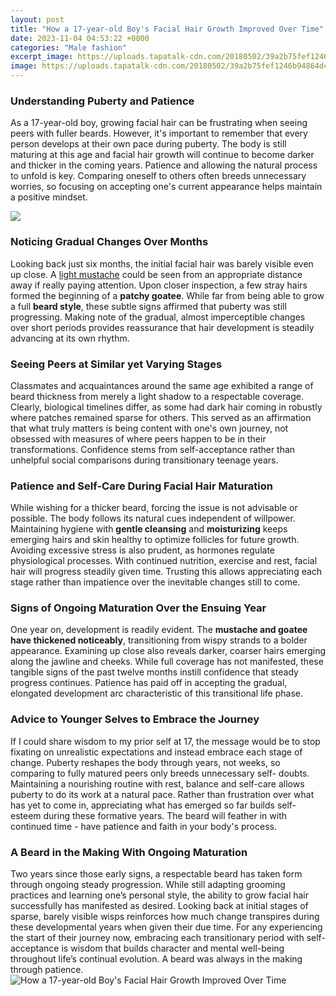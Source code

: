 ```yaml
---
layout: post
title: "How a 17-year-old Boy's Facial Hair Growth Improved Over Time"
date: 2023-11-04 04:53:22 +0000
categories: "Male fashion"
excerpt_image: https://uploads.tapatalk-cdn.com/20180502/39a2b75fef1246b94864dcc8f9e6b343.jpg
image: https://uploads.tapatalk-cdn.com/20180502/39a2b75fef1246b94864dcc8f9e6b343.jpg
---
```


### Understanding Puberty and Patience
As a 17-year-old boy, growing facial hair can be frustrating when seeing peers with fuller beards. However, it's important to remember that every person develops at their own pace during puberty. The body is still maturing at this age and facial hair growth will continue to become darker and thicker in the coming years. Patience and allowing the natural process to unfold is key. Comparing oneself to others often breeds unnecessary worries, so focusing on accepting one's current appearance helps maintain a positive mindset. 

![](https://uploads.tapatalk-cdn.com/20180530/efdc4bc64ff53f19127bc2f14b7b495e.jpg)
### Noticing Gradual Changes Over Months
Looking back just six months, the initial facial hair was barely visible even up close. A [light mustache](https://store.fi.io.vn/collection/able) could be seen from an appropriate distance away if really paying attention. Upon closer inspection, a few stray hairs formed the beginning of a **patchy goatee**. While far from being able to grow a full **beard style**, these subtle signs affirmed that puberty was still progressing. Making note of the gradual, almost imperceptible changes over short periods provides reassurance that hair development is steadily advancing at its own rhythm. 
### Seeing Peers at Similar yet Varying Stages 
Classmates and acquaintances around the same age exhibited a range of beard thickness from merely a light shadow to a respectable coverage. Clearly, biological timelines differ, as some had dark hair coming in robustly where patches remained sparse for others. This served as an affirmation that what truly matters is being content with one's own journey, not obsessed with measures of where peers happen to be in their transformations. Confidence stems from self-acceptance rather than unhelpful social comparisons during transitionary teenage years.
### Patience and Self-Care During Facial Hair Maturation
While wishing for a thicker beard, forcing the issue is not advisable or possible. The body follows its natural cues independent of willpower. Maintaining hygiene with **gentle cleansing** and **moisturizing** keeps emerging hairs and skin healthy to optimize follicles for future growth. Avoiding excessive stress is also prudent, as hormones regulate physiological processes. With continued nutrition, exercise and rest, facial hair will progress steadily given time. Trusting this allows appreciating each stage rather than impatience over the inevitable changes still to come.
### Signs of Ongoing Maturation Over the Ensuing Year
One year on, development is readily evident. The **mustache and goatee have thickened noticeably**, transitioning from wispy strands to a bolder appearance. Examining up close also reveals darker, coarser hairs emerging along the jawline and cheeks. While full coverage has not manifested, these tangible signs of the past twelve months instill confidence that steady progress continues. Patience has paid off in accepting the gradual, elongated development arc characteristic of this transitional life phase. 
### Advice to Younger Selves to Embrace the Journey 
If I could share wisdom to my prior self at 17, the message would be to stop fixating on unrealistic expectations and instead embrace each stage of change. Puberty reshapes the body through years, not weeks, so comparing to fully matured peers only breeds unnecessary self- doubts. Maintaining a nourishing routine with rest, balance and self-care allows puberty to do its work at a natural pace. Rather than frustration over what has yet to come in, appreciating what has emerged so far builds self-esteem during these formative years. The beard will feather in with continued time - have patience and faith in your body's process.
### A Beard in the Making With Ongoing Maturation
Two years since those early signs, a respectable beard has taken form through ongoing steady progression. While still adapting grooming practices and learning one’s personal style, the ability to grow facial hair successfully has manifested as desired. Looking back at initial stages of sparse, barely visible wisps reinforces how much change transpires during these developmental years when given their due time. For any experiencing the start of their journey now, embracing each transitionary period with self-acceptance is wisdom that builds character and mental well-being throughout life’s continual evolution. A beard was always in the making through patience.
![How a 17-year-old Boy's Facial Hair Growth Improved Over Time](https://uploads.tapatalk-cdn.com/20180502/39a2b75fef1246b94864dcc8f9e6b343.jpg)
